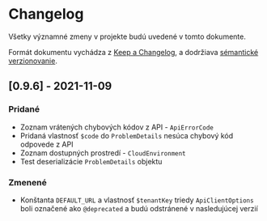 # Changelog

Všetky významné zmeny v projekte budú uvedené v tomto dokumente.

Formát dokumentu vychádza z [Keep a Changelog](https://keepachangelog.com/en/1.0.0/),
a dodržiava [sémantické verzionovanie](https://semver.org/spec/v2.0.0.html).

## [0.9.6] - 2021-11-09

### Pridané

- Zoznam vrátených chybových kódov z API - `ApiErrorCode`
- Pridaná vlastnosť `$code` do `ProblemDetails` nesúca chybový kód odpovede z API
- Zoznam dostupných prostredí - `CloudEnvironment`
- Test deserializácie `ProblemDetails` objektu

### Zmenené

- Konštanta `DEFAULT_URL` a vlastnosť `$tenantKey` triedy `ApiClientOptions` boli označené ako `@deprecated` a budú odstránené v nasledujúcej verzií

